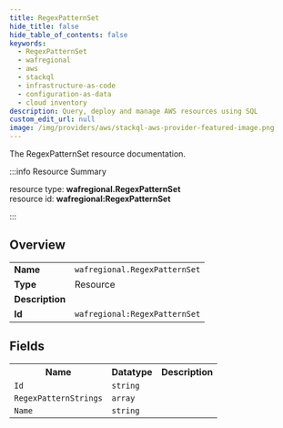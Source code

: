 ```yaml
---
title: RegexPatternSet
hide_title: false
hide_table_of_contents: false
keywords:
  - RegexPatternSet
  - wafregional
  - aws
  - stackql
  - infrastructure-as-code
  - configuration-as-data
  - cloud inventory
description: Query, deploy and manage AWS resources using SQL
custom_edit_url: null
image: /img/providers/aws/stackql-aws-provider-featured-image.png
---
```

The RegexPatternSet resource documentation.

:::info Resource Summary

<div class="row">
<div class="providerDocColumn">
<span>resource type:&nbsp;<b>wafregional.RegexPatternSet</b></span><br />
<span>resource id:&nbsp;<b>wafregional:RegexPatternSet</b></span><br />
</div>
</div>

:::

## Overview
<table><tbody>
<tr><td><b>Name</b></td><td><code>wafregional.RegexPatternSet</code></td></tr>
<tr><td><b>Type</b></td><td>Resource</td></tr>
<tr><td><b>Description</b></td><td></td></tr>
<tr><td><b>Id</b></td><td><code>wafregional:RegexPatternSet</code></td></tr>
</tbody></table>

## Fields
<table><tbody>
<tr><th>Name</th><th>Datatype</th><th>Description</th></tr>
<tr><td><code>Id</code></td><td><code>string</code></td><td></td></tr><tr><td><code>RegexPatternStrings</code></td><td><code>array</code></td><td></td></tr><tr><td><code>Name</code></td><td><code>string</code></td><td></td></tr>
</tbody></table>